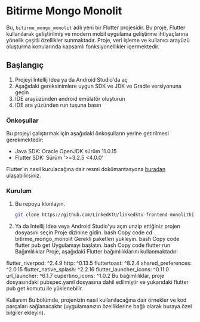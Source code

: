 # Bitirme Mongo Monolit

Bu, `bitirme_mongo_monolit` adlı yeni bir Flutter projesidir. Bu proje, Flutter kullanılarak geliştirilmiş ve modern mobil uygulama geliştirme ihtiyaçlarına yönelik çeşitli özellikler sunmaktadır. Proje, veri işleme ve kullanıcı arayüzü oluşturma konularında kapsamlı fonksiyonellikler içermektedir.

## Başlangıç

1. Projeyi Intellij Idea ya da Android Studio'da aç 
2. Aşağıdaki gereksinimlere uygun SDK ve JDK ve Gradle versiyonuna geçin
3. IDE arayüzünden android emülatör oluşturun
4. IDE ara yüzünden run tuşuna basın

### Önkoşullar

Bu projeyi çalıştırmak için aşağıdaki önkoşulların yerine getirilmesi gerekmektedir:

- Java SDK: Oracle OpenJDK sürüm 11.0.15
- Flutter SDK: Sürüm '>=3.2.5 <4.0.0'

Flutter'ın nasıl kurulacağına dair resmi dokümantasyona [buradan](https://flutter.dev/docs/get-started/install) ulaşabilirsiniz.

### Kurulum

1. Bu repoyu klonlayın.
   ```bash
   git clone https://github.com/LinkedKTU/linkedktu-frontend-monolithic-noSQL.git

2. Ya da Intellij Idea veya Android Studio'yu açın unzip ettiğiniz projen dosyasını seçin
Proje dizinine gidin.
bash
Copy code
cd bitirme_mongo_monolit
Gerekli paketleri yükleyin.
bash
Copy code
flutter pub get
Uygulamayı başlatın.
bash
Copy code
flutter run
Bağımlılıklar
Proje, aşağıdaki Flutter bağımlılıklarını kullanmaktadır:

flutter_riverpod: ^2.4.9
http: ^0.13.5
fluttertoast: ^8.2.4
shared_preferences: ^2.0.15
flutter_native_splash: ^2.2.16
flutter_launcher_icons: ^0.11.0
url_launcher: ^6.1.7
cupertino_icons: ^1.0.2
Bu bağımlılıklar, proje dosyasındaki pubspec.yaml dosyasına dahil edilmiştir ve yukarıdaki flutter pub get komutu ile yüklenebilir.

Kullanım
Bu bölümde, projenizin nasıl kullanılacağına dair örnekler ve kod parçaları sağlanacaktır (uygulamanızın özelliklerine bağlı olarak buraya özel bilgiler ekleyin).
